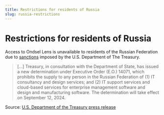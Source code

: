 ```yaml
---
title: Restrictions for residents of Russia
slug: russia-restrictions
---
```


# Restrictions for residents of Russia

Access to Ondsel Lens is unavailable to residents of the Russian Federation due to [sanctions](https://ofac.treasury.gov/media/932951/download?inline) imposed by the U.S. Department of The Treasury.

> […] Treasury, in consultation with the Department of State, has issued a new determination under Executive Order (E.O.) 14071, which prohibits the supply to any person in the Russian Federation of (1) IT consultancy and design services; and (2) IT support services and cloud-based services for enterprise management software and design and manufacturing software. The determination will take effect on September 12, 2024.

Source: [U.S. Department of the Treasury press release](https://home.treasury.gov/news/press-releases/jy2404)